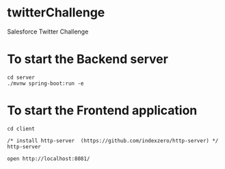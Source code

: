 # twitterChallenge
Salesforce Twitter Challenge


# To start the Backend server
```
cd server
./mvnw spring-boot:run -e
```

# To start the Frontend application
```
cd client

/* install http-server  (https://github.com/indexzero/http-server) */ 
http-server

open http://localhost:8081/
```

